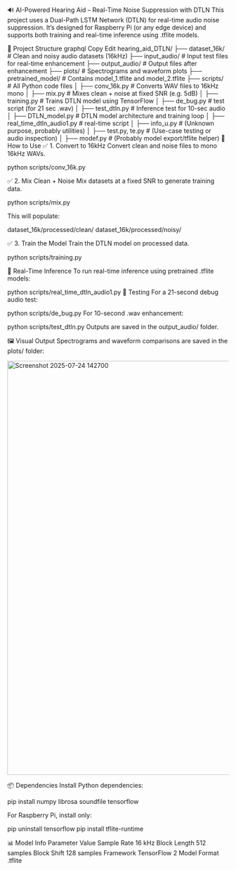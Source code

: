 🔊 AI-Powered Hearing Aid – Real-Time Noise Suppression with DTLN
This project uses a Dual-Path LSTM Network (DTLN) for real-time audio noise suppression. It’s designed for Raspberry Pi (or any edge device) and supports both training and real-time inference using .tflite models.

📁 Project Structure
graphql
Copy
Edit
hearing_aid_DTLN/
├── dataset_16k/           # Clean and noisy audio datasets (16kHz)
├── input_audio/           # Input test files for real-time enhancement
├── output_audio/          # Output files after enhancement
├── plots/                 # Spectrograms and waveform plots
├── pretrained_model/      # Contains model_1.tflite and model_2.tflite
├── scripts/               # All Python code files
│   ├── conv_16k.py        # Converts WAV files to 16kHz mono
│   ├── mix.py             # Mixes clean + noise at fixed SNR (e.g. 5dB)
│   ├── training.py        # Trains DTLN model using TensorFlow
│   ├── de_bug.py          # test script (for 21 sec .wav)
│   ├── test_dtln.py       # Inference test for 10-sec audio
│   ├── DTLN_model.py      # DTLN model architecture and training loop
│   ├── real_time_dtln_audio1.py    # real-time script
│   ├── info_u.py          # (Unknown purpose, probably utilities)
│   ├── test.py, te.py     # (Use-case testing or audio inspection)
│   ├── modef.py           # (Probably model export/tflite helper)
🧪 How to Use
✅ 1. Convert to 16kHz
Convert clean and noise files to mono 16kHz WAVs.

python scripts/conv_16k.py

✅ 2. Mix Clean + Noise
Mix datasets at a fixed SNR to generate training data.


python scripts/mix.py

This will populate:

dataset_16k/processed/clean/
dataset_16k/processed/noisy/

✅ 3. Train the Model
Train the DTLN model on processed data.

python scripts/training.py


🧠 Real-Time Inference
To run real-time inference using pretrained .tflite models:

python scripts/real_time_dtln_audio1.py
🧪 Testing
For a 21-second debug audio test:


python scripts/de_bug.py
For 10-second .wav enhancement:

python scripts/test_dtln.py
Outputs are saved in the output_audio/ folder.

🖼️ Visual Output
Spectrograms and waveform comparisons are saved in the plots/ folder:

<img width="1482" height="942" alt="Screenshot 2025-07-24 142700" src="https://github.com/user-attachments/assets/2dddf4c0-2cd0-4720-b990-04eb7b847467" />


📦 Dependencies
Install Python dependencies:

pip install numpy librosa soundfile tensorflow

For Raspberry Pi, install only:


pip uninstall tensorflow
pip install tflite-runtime

📊 Model Info
Parameter	Value
Sample Rate	16 kHz
Block Length	512 samples
Block Shift	128 samples
Framework	TensorFlow 2
Model Format	.tflite
